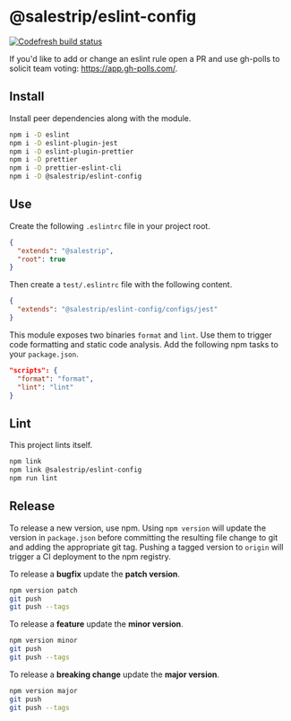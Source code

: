 # @salestrip/eslint-config

[![Codefresh build status]( https://g.codefresh.io/api/badges/pipeline/salestrip/salestrip%2Feslint-config%2Fmain?branch=master&key=eyJhbGciOiJIUzI1NiJ9.NWIxOGIyMWNlMjZmNGMwMDAxZTE5MDY1.oEsGHB32WQHF0m7CSbmuJY3eUH5HAx0sxVI6TBF3gsk&type=cf-1)]( https://g.codefresh.io/pipelines/main/builds?repoOwner=salestrip&repoName=eslint-config&serviceName=salestrip%2Feslint-config&filter=trigger:build~Build;branch:master;pipeline:5b20de9941eb3c0c00c0942c~main)

If you'd like to add or change an eslint rule open a PR and use gh-polls to solicit team voting: https://app.gh-polls.com/.

## Install

Install peer dependencies along with the module.

```bash
npm i -D eslint
npm i -D eslint-plugin-jest
npm i -D eslint-plugin-prettier
npm i -D prettier
npm i -D prettier-eslint-cli
npm i -D @salestrip/eslint-config
```

## Use

Create the following `.eslintrc` file in your project root.

```json
{
  "extends": "@salestrip",
  "root": true
}
```

Then create a `test/.eslintrc` file with the following content.

```json
{
  "extends": "@salestrip/eslint-config/configs/jest"
}
```

This module exposes two binaries `format` and `lint`. Use them to trigger code formatting and static code analysis. Add the following npm tasks to your `package.json`.

```json
"scripts": {
  "format": "format",
  "lint": "lint"
}
```

## Lint

This project lints itself.

```bash
npm link
npm link @salestrip/eslint-config
npm run lint
```

## Release

To release a new version, use npm. Using `npm version` will update the version in `package.json` before committing the resulting file change to git and adding the appropriate git tag. Pushing a tagged version to `origin` will trigger a CI deployment to the npm registry.

To release a **bugfix** update the **patch version**.

```bash
npm version patch
git push
git push --tags
```

To release a **feature** update the **minor version**.

```bash
npm version minor
git push
git push --tags
```

To release a **breaking change** update the **major version**.

```bash
npm version major
git push
git push --tags
```
